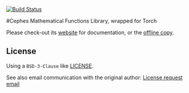 [![Build Status](https://travis-ci.org/deepmind/torch-cephes.svg?branch=master)](https://travis-ci.org/deepmind/torch-cephes)

#Cephes Mathematical Functions Library, wrapped for Torch

Please check-out its [website](http://deepmind.github.io/torch-cephes) for
documentation, or the [offline copy](doc/html/index.html).

## License

Using a `BSD-3-Clause` like [LICENSE](LICENSE.txt).

See also email communication with the original author: [License request email](License-request-email.txt)
